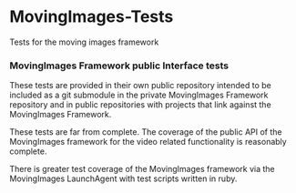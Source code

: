 # MovingImages-Tests
Tests for the moving images framework

### MovingImages Framework public Interface tests

These tests are provided in their own public repository intended to be included as a git submodule in the private MovingImages Framework repository and in public repositories with projects that link against the MovingImages Framework.

These tests are far from complete. The coverage of the public API of the MovingImages framework for the video related functionality is reasonably complete.

There is greater test coverage of the MovingImages framework via the MovingImages LaunchAgent with test scripts written in ruby.

